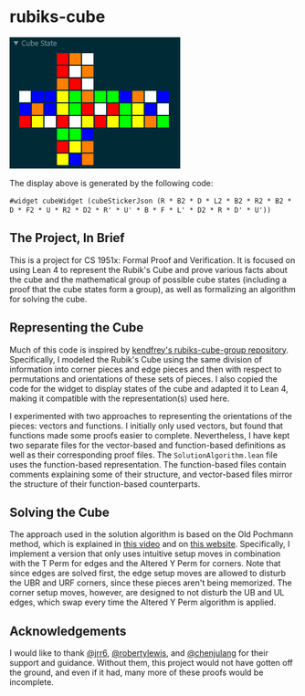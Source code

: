 # rubiks-cube

![Cube State Screenshot](widget_screenshot.png)

The display above is generated by the following code:

```lean
#widget cubeWidget (cubeStickerJson (R * B2 * D * L2 * B2 * R2 * B2 * D * F2 * U * R2 * D2 * R' * U' * B * F * L' * D2 * R * D' * U'))
```

## The Project, In Brief

This is a project for CS 1951x: Formal Proof and Verification. It is focused on using Lean 4 to represent the Rubik's Cube and prove various facts about the cube and the mathematical group of possible cube states (including a proof that the cube states form a group), as well as formalizing an algorithm for solving the cube.

## Representing the Cube

Much of this code is inspired by [kendfrey's rubiks-cube-group repository](https://github.com/kendfrey/rubiks-cube-group). Specifically, I modeled the Rubik's Cube using the same division of information into corner pieces and edge pieces and then with respect to permutations and orientations of these sets of pieces. I also copied the code for the widget to display states of the cube and adapted it to Lean 4, making it compatible with the representation(s) used here.

I experimented with two approaches to representing the orientations of the pieces: vectors and functions. I initially only used vectors, but found that functions made some proofs easier to complete. Nevertheless, I have kept two separate files for the vector-based and function-based definitions as well as their corresponding proof files. The `SolutionAlgorithm.lean` file uses the function-based representation. The function-based files contain comments explaining some of their structure, and vector-based files mirror the structure of their function-based counterparts.

## Solving the Cube

The approach used in the solution algorithm is based on the Old Pochmann method, which is explained in [this video](https://youtu.be/ZZ41gWvltT8?si=H5LTXiRIMsc2TSEk) and on [this website](https://www.speedcubereview.com/blind-solving-algorithms.html). Specifically, I implement a version that only uses intuitive setup moves in combination with the T Perm for edges and the Altered Y Perm for corners. Note that since edges are solved first, the edge setup moves are allowed to disturb the UBR and URF corners, since these pieces aren't being memorized. The corner setup moves, however, are designed to not disturb the UB and UL edges, which swap every time the Altered Y Perm algorithm is applied.

## Acknowledgements

I would like to thank [@jrr6](https://github.com/jrr6), [@robertylewis](https://github.com/robertylewis), and [@chenjulang](https://github.com/chenjulang) for their support and guidance. Without them, this project would not have gotten off the ground, and even if it had, many more of these proofs would be incomplete.
